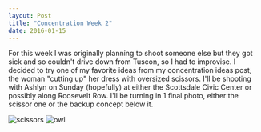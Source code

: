 ```yaml
---
layout: Post
title: "Concentration Week 2"
date: 2016-01-15
---
```


 

For this week I was originally planning to shoot someone else but they
got sick and so couldn't drive down from Tuscon, so I had to improvise.
I decided to try one of my favorite ideas from my concentration ideas
post, the woman "cutting up" her dress with oversized scissors. I'll be
shooting with Ashlyn on Sunday (hopefully) at either the Scottsdale
Civic Center or possibly along Roosevelt Row. I'll be turning in 1 final
photo, either the scissor one or the backup concept below it.

![scissors][scissors]
![owl][owl]

[owl]: /assets/img/concentration/12.jpg
[scissors]: /assets/img/concentration/13.jpg

